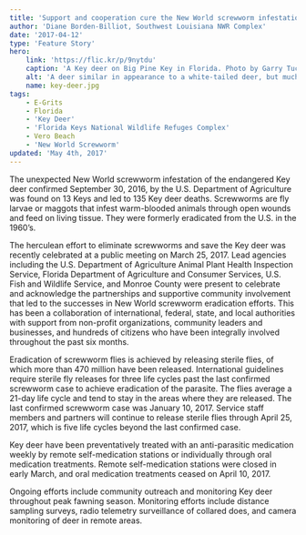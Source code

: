 ```yaml
---
title: 'Support and cooperation cure the New World screwworm infestation in the Keys'
author: 'Diane Borden-Billiot, Southwest Louisiana NWR Complex'
date: '2017-04-12'
type: 'Feature Story'
hero:
    link: 'https://flic.kr/p/9nytdu'
    caption: 'A Key deer on Big Pine Key in Florida. Photo by Garry Tucker, USFWS.'
    alt: 'A deer similar in appearance to a white-tailed deer, but much smaller in size'
    name: key-deer.jpg
tags:
    - E-Grits
    - Florida
    - 'Key Deer'
    - 'Florida Keys National Wildlife Refuges Complex'
    - Vero Beach
    - 'New World Screwworm'
updated: 'May 4th, 2017'
---
```


The unexpected New World screwworm infestation of the endangered Key deer confirmed September 30, 2016, by the U.S. Department of Agriculture was found on 13 Keys and led to 135 Key deer deaths.  Screwworms are fly larvae or maggots that infest warm-blooded animals through open wounds and feed on living tissue. They were formerly eradicated from the U.S. in the 1960’s.  

The herculean effort to eliminate screwworms and save the Key deer was recently celebrated at a public meeting on March 25, 2017.  Lead agencies including the U.S. Department of Agriculture Animal Plant Health Inspection Service, Florida Department of Agriculture and Consumer Services, U.S. Fish and Wildlife Service, and Monroe County were present to celebrate and acknowledge the partnerships and supportive community involvement that led to the successes in New World screwworm eradication efforts.  This has been a collaboration of international, federal, state, and local authorities with support from non-profit organizations, community leaders and businesses, and hundreds of citizens who have been integrally involved throughout the past six months.

Eradication of screwworm flies is achieved by releasing sterile flies, of which more than 470 million have been released.  International guidelines require sterile fly releases for three life cycles past the last confirmed screwworm case to achieve eradication of the parasite.  The flies average a 21-day life cycle and tend to stay in the areas where they are released.  The last confirmed screwworm case was January 10, 2017.  Service staff members and partners will continue to release sterile flies through April 25, 2017, which is five life cycles beyond the last confirmed case.  

Key deer have been preventatively treated with an anti-parasitic medication weekly by remote self-medication stations or individually through oral medication treatments.  Remote self-medication stations were closed in early March, and oral medication treatments ceased on April 10, 2017.

Ongoing efforts include community outreach and monitoring Key deer throughout peak fawning season.  Monitoring efforts include distance sampling surveys, radio telemetry surveillance of collared does, and camera monitoring of deer in remote areas.
